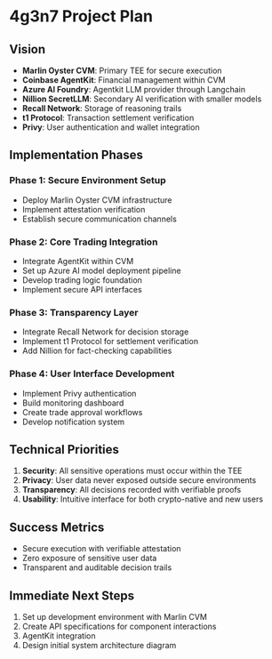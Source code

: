 # 4g3n7 Project Plan

## Vision

- **Marlin Oyster CVM**: Primary TEE for secure execution
- **Coinbase AgentKit**: Financial management within CVM
- **Azure AI Foundry**: Agentkit LLM provider through Langchain
- **Nillion SecretLLM**: Secondary AI verification with smaller models
- **Recall Network**: Storage of reasoning trails
- **t1 Protocol**: Transaction settlement verification
- **Privy**: User authentication and wallet integration

## Implementation Phases

### Phase 1: Secure Environment Setup

- Deploy Marlin Oyster CVM infrastructure
- Implement attestation verification
- Establish secure communication channels

### Phase 2: Core Trading Integration

- Integrate AgentKit within CVM
- Set up Azure AI model deployment pipeline
- Develop trading logic foundation
- Implement secure API interfaces

### Phase 3: Transparency Layer

- Integrate Recall Network for decision storage
- Implement t1 Protocol for settlement verification
- Add Nillion for fact-checking capabilities

### Phase 4: User Interface Development

- Implement Privy authentication
- Build monitoring dashboard
- Create trade approval workflows
- Develop notification system

## Technical Priorities

1. **Security**: All sensitive operations must occur within the TEE
2. **Privacy**: User data never exposed outside secure environments
3. **Transparency**: All decisions recorded with verifiable proofs
4. **Usability**: Intuitive interface for both crypto-native and new users

## Success Metrics

- Secure execution with verifiable attestation
- Zero exposure of sensitive user data
- Transparent and auditable decision trails

## Immediate Next Steps

1. Set up development environment with Marlin CVM
2. Create API specifications for component interactions
3. AgentKit integration
4. Design initial system architecture diagram
